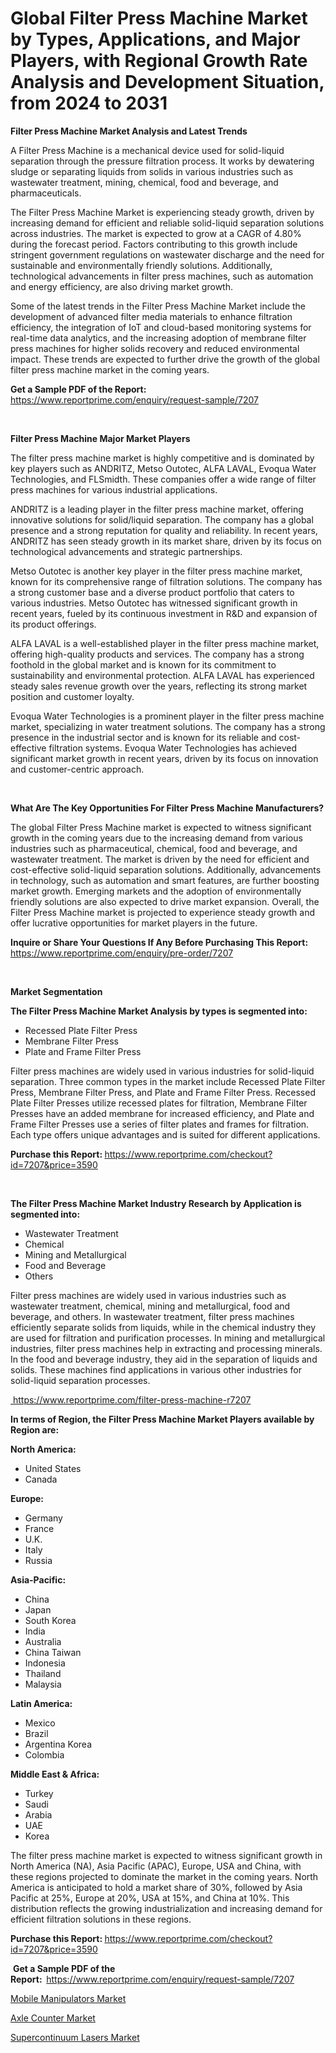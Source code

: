 <p><h1>Global Filter Press Machine Market by Types, Applications, and Major Players, with Regional Growth Rate Analysis and Development Situation, from 2024 to 2031</h1></p><p><strong>Filter Press Machine Market Analysis and Latest Trends</strong></p>
<p><p>A Filter Press Machine is a mechanical device used for solid-liquid separation through the pressure filtration process. It works by dewatering sludge or separating liquids from solids in various industries such as wastewater treatment, mining, chemical, food and beverage, and pharmaceuticals.</p><p>The Filter Press Machine Market is experiencing steady growth, driven by increasing demand for efficient and reliable solid-liquid separation solutions across industries. The market is expected to grow at a CAGR of 4.80% during the forecast period. Factors contributing to this growth include stringent government regulations on wastewater discharge and the need for sustainable and environmentally friendly solutions. Additionally, technological advancements in filter press machines, such as automation and energy efficiency, are also driving market growth.</p><p>Some of the latest trends in the Filter Press Machine Market include the development of advanced filter media materials to enhance filtration efficiency, the integration of IoT and cloud-based monitoring systems for real-time data analytics, and the increasing adoption of membrane filter press machines for higher solids recovery and reduced environmental impact. These trends are expected to further drive the growth of the global filter press machine market in the coming years.</p></p>
<p><strong>Get a Sample PDF of the Report:&nbsp;</strong> <a href="https://www.reportprime.com/enquiry/request-sample/7207">https://www.reportprime.com/enquiry/request-sample/7207</a></p>
<p>&nbsp;</p>
<p><strong>Filter Press Machine Major Market Players</strong></p>
<p><p>The filter press machine market is highly competitive and is dominated by key players such as ANDRITZ, Metso Outotec, ALFA LAVAL, Evoqua Water Technologies, and FLSmidth. These companies offer a wide range of filter press machines for various industrial applications.</p><p>ANDRITZ is a leading player in the filter press machine market, offering innovative solutions for solid/liquid separation. The company has a global presence and a strong reputation for quality and reliability. In recent years, ANDRITZ has seen steady growth in its market share, driven by its focus on technological advancements and strategic partnerships.</p><p>Metso Outotec is another key player in the filter press machine market, known for its comprehensive range of filtration solutions. The company has a strong customer base and a diverse product portfolio that caters to various industries. Metso Outotec has witnessed significant growth in recent years, fueled by its continuous investment in R&D and expansion of its product offerings.</p><p>ALFA LAVAL is a well-established player in the filter press machine market, offering high-quality products and services. The company has a strong foothold in the global market and is known for its commitment to sustainability and environmental protection. ALFA LAVAL has experienced steady sales revenue growth over the years, reflecting its strong market position and customer loyalty.</p><p>Evoqua Water Technologies is a prominent player in the filter press machine market, specializing in water treatment solutions. The company has a strong presence in the industrial sector and is known for its reliable and cost-effective filtration systems. Evoqua Water Technologies has achieved significant market growth in recent years, driven by its focus on innovation and customer-centric approach.</p></p>
<p>&nbsp;</p>
<p><strong>What Are The Key Opportunities For Filter Press Machine Manufacturers?</strong></p>
<p><p>The global Filter Press Machine market is expected to witness significant growth in the coming years due to the increasing demand from various industries such as pharmaceutical, chemical, food and beverage, and wastewater treatment. The market is driven by the need for efficient and cost-effective solid-liquid separation solutions. Additionally, advancements in technology, such as automation and smart features, are further boosting market growth. Emerging markets and the adoption of environmentally friendly solutions are also expected to drive market expansion. Overall, the Filter Press Machine market is projected to experience steady growth and offer lucrative opportunities for market players in the future.</p></p>
<p><strong>Inquire or Share Your Questions If Any Before Purchasing This Report:</strong> <a href="https://www.reportprime.com/enquiry/pre-order/7207">https://www.reportprime.com/enquiry/pre-order/7207</a></p>
<p>&nbsp;</p>
<p><strong>Market Segmentation</strong></p>
<p><strong>The Filter Press Machine Market Analysis by types is segmented into:</strong></p>
<p><ul><li>Recessed Plate Filter Press</li><li>Membrane Filter Press</li><li>Plate and Frame Filter Press</li></ul></p>
<p><p>Filter press machines are widely used in various industries for solid-liquid separation. Three common types in the market include Recessed Plate Filter Press, Membrane Filter Press, and Plate and Frame Filter Press. Recessed Plate Filter Presses utilize recessed plates for filtration, Membrane Filter Presses have an added membrane for increased efficiency, and Plate and Frame Filter Presses use a series of filter plates and frames for filtration. Each type offers unique advantages and is suited for different applications.</p></p>
<p><strong>Purchase this Report:&nbsp;</strong><a href="https://www.reportprime.com/checkout?id=7207&price=3590">https://www.reportprime.com/checkout?id=7207&price=3590</a></p>
<p>&nbsp;</p>
<p><strong>The Filter Press Machine Market Industry Research by Application is segmented into:</strong></p>
<p><ul><li>Wastewater Treatment</li><li>Chemical</li><li>Mining and Metallurgical</li><li>Food and Beverage</li><li>Others</li></ul></p>
<p><p>Filter press machines are widely used in various industries such as wastewater treatment, chemical, mining and metallurgical, food and beverage, and others. In wastewater treatment, filter press machines efficiently separate solids from liquids, while in the chemical industry they are used for filtration and purification processes. In mining and metallurgical industries, filter press machines help in extracting and processing minerals. In the food and beverage industry, they aid in the separation of liquids and solids. These machines find applications in various other industries for solid-liquid separation processes.</p></p>
<p><a href="https://www.reportprime.com/filter-press-machine-r7207">&nbsp;https://www.reportprime.com/filter-press-machine-r7207</a></p>
<p><strong>In terms of Region, the Filter Press Machine Market Players available by Region are:</strong></p>
<p>
    <p> <strong> North America: </strong>
        <ul>
            <li>United States</li>
            <li>Canada</li>
        </ul>
        </p> 
    <p> <strong> Europe: </strong>
        <ul>
            <li>Germany</li>
            <li>France</li>
            <li>U.K.</li>
            <li>Italy</li>
            <li>Russia</li>
        </ul>
        </p> 
    <p> <strong> Asia-Pacific: </strong>
        <ul>
            <li>China</li>
            <li>Japan</li>
            <li>South Korea</li>
            <li>India</li>
            <li>Australia</li>
            <li>China Taiwan</li>
            <li>Indonesia</li>
            <li>Thailand</li>
            <li>Malaysia</li>
        </ul>
        </p> 
    <p> <strong> Latin America: </strong>
        <ul>
            <li>Mexico</li>
            <li>Brazil</li>
            <li>Argentina Korea</li>
            <li>Colombia</li>
        </ul>
        </p> 
    <p> <strong> Middle East & Africa: </strong>
        <ul>
            <li>Turkey</li>
            <li>Saudi</li>
            <li>Arabia</li>
            <li>UAE</li>
            <li>Korea</li>
        </ul>
    </p>
    </p>
<p><p>The filter press machine market is expected to witness significant growth in North America (NA), Asia Pacific (APAC), Europe, USA and China, with these regions projected to dominate the market in the coming years. North America is anticipated to hold a market share of 30%, followed by Asia Pacific at 25%, Europe at 20%, USA at 15%, and China at 10%. This distribution reflects the growing industrialization and increasing demand for efficient filtration solutions in these regions.</p></p>
<p><strong>Purchase this Report: </strong><a href="https://www.reportprime.com/checkout?id=7207&price=3590">https://www.reportprime.com/checkout?id=7207&price=3590</a></p>
<p>&nbsp;<strong>Get a Sample PDF of the Report:&nbsp;&nbsp;</strong><a href="https://www.reportprime.com/enquiry/request-sample/7207">https://www.reportprime.com/enquiry/request-sample/7207</a></p>
<p><strong></strong></p>
<p><p><a href="https://github.com/kishanagarner91/Market-Research-Report-List-1/blob/main/mobile-manipulators-market.md">Mobile Manipulators Market</a></p><p><a href="https://github.com/arabintang013/Market-Research-Report-List-1/blob/main/axle-counter-market.md">Axle Counter Market</a></p><p><a href="https://github.com/FredaSauer/Market-Research-Report-List-1/blob/main/supercontinuum-lasers-market.md">Supercontinuum Lasers Market</a></p></p>